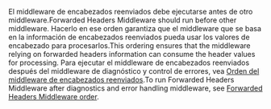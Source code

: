 <span data-ttu-id="f13a4-101">El middleware de encabezados reenviados debe ejecutarse antes de otro middleware.</span><span class="sxs-lookup"><span data-stu-id="f13a4-101">Forwarded Headers Middleware should run before other middleware.</span></span> <span data-ttu-id="f13a4-102">Hacerlo en ese orden garantiza que el middleware que se basa en la información de encabezados reenviados pueda usar los valores de encabezado para procesarlos.</span><span class="sxs-lookup"><span data-stu-id="f13a4-102">This ordering ensures that the middleware relying on forwarded headers information can consume the header values for processing.</span></span> <span data-ttu-id="f13a4-103">Para ejecutar el middleware de encabezados reenviados después del middleware de diagnóstico y control de errores, vea [Orden del middleware de encabezados reenviados](xref:host-and-deploy/proxy-load-balancer#fhmo).</span><span class="sxs-lookup"><span data-stu-id="f13a4-103">To run Forwarded Headers Middleware after diagnostics and error handling middleware, see [Forwarded Headers Middleware order](xref:host-and-deploy/proxy-load-balancer#fhmo).</span></span>